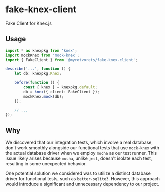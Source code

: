 # fake-knex-client

Fake Client for Knex.js

## Usage

```typescript
import * as knexpkg from 'knex';
import mockKnex from 'mock-knex';
import { FakeClient } from '@myrotvorets/fake-knex-client';

describe('...', function () {
    let db: knexpkg.Knex;

    before(function () {
        const { knex } = knexpkg.default;
        db = knex({ client: FakeClient });
        mockKnex.mock(db);
    });

    // ...
});
```

## Why

We discovered that our integration tests, which involve a real database,
don't work smoothly alongside our functional tests that use `mock-knex`
with the actual database driver when we employ `mocha` as our test runner.
This issue likely arises because `mocha`, unlike `jest`, doesn't isolate each test,
resulting in some unexpected behavior.

One potential solution we considered was to utilize a distinct database driver
for functional tests, such as `better-sqlite3`. However, this approach
would introduce a significant and unnecessary dependency to our project.
